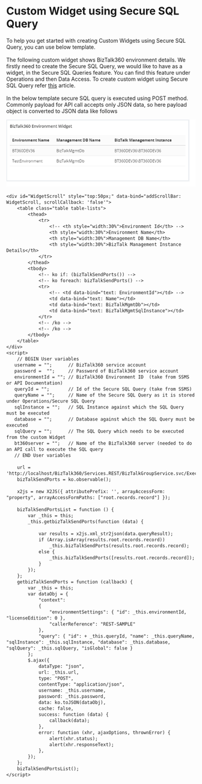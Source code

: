 # Custom Widget using Secure SQL Query

To help you get started with creating Custom Widgets using Secure SQL Query, you can use below template.<br /><br />
The following custom widget shows BizTalk360 environment details. We firstly need to create the Secure SQL Query, we would like to have as a widget, in the Secure SQL Queries feature. You can find this feature under Operations and then Data Access. To create custom widget using Secure SQL Query refer [this](https://docs.biztalk360.com/docs/creating-a-custom-widget-for-executing-secure-sql-queries) article.<br /><br />
In the below template secure SQL query is executed using POST method. Commonly payload for API call accepts only JSON data, so here payload object is converted to JSON data like follows

![SampleCustomTemplateWidget](https://github.com/biztalk360/Custom-Widgets/blob/master/Kovai.BizTalk360.CustomWidgets/Images/SampleCustomTemplateWidget.png)

```
<div id="WidgetScroll" style="top:50px;" data-bind="addScrollBar: WidgetScroll, scrollCallback: 'false'">
    <table class="table table-lists">
        <thead>
            <tr>
                <!-- <th style="width:30%">Environment Id</th> -->
                <th style="width:30%">Environment Name</th>
                <th style="width:30%">Management DB Name</th>
                <th style="width:30%">BizTalk Management Instance Details</th>
            </tr>
        </thead>
        <tbody>
            <!-- ko if: (bizTalkSendPorts()) -->
            <!-- ko foreach: bizTalkSendPorts() -->
            <tr>                
                <!-- <td data-bind="text: EnvironmentId"></td> -->
                <td data-bind="text: Name"></td>
                <td data-bind="text: BizTalkMgmtDb"></td>
                <td data-bind="text: BizTalkMgmtSqlInstance"></td>
            </tr>
            <!-- /ko -->
            <!-- /ko -->
        </tbody>
    </table>
</div>
<script>
    // BEGIN User variables
   username = "";      // BizTalk360 service account
   password =  "";     // Password of BizTalk360 service account
   environmentId = ""; // BizTalk360 Environment ID  (take from SSMS or API Documentation)
   queryId = "";       // Id of the Secure SQL Query (take from SSMS)
   queryName = "";     // Name of the Secure SQL Query as it is stored under Operations/Secure SQL Query
   sqlInstance = "";   // SQL Instance against which the SQL Query must be executed
   database = "";      // Database against which the SQL Query must be executed
   sqlQuery = "";      // The SQL Query which needs to be executed from the custom Widget
   bt360server = "";   // Name of the BizTalk360 server (needed to do an API call to execute the SQL query
   // END User variables

    url = 'http://localhost/BizTalk360/Services.REST/BizTalkGroupService.svc/ExecuteCustomSQLQuery';
    bizTalkSendPorts = ko.observable();

    x2js = new X2JS({ attributePrefix: '', arrayAccessForm: "property", arrayAccessFormPaths: ["root.records.record"] });

    bizTalkSendPortsList = function () {
        var _this = this;
        _this.getbizTalkSendPorts(function (data) {

            var results = x2js.xml_str2json(data.queryResult);
            if (Array.isArray(results.root.records.record))
                _this.bizTalkSendPorts(results.root.records.record);
            else {
                _this.bizTalkSendPorts([results.root.records.record]);
            }
        });
    };
    getbizTalkSendPorts = function (callback) {
        var _this = this;
        var dataObj = {
            "context":
            {
                "environmentSettings": { "id": _this.environmentId, "licenseEdition": 0 },
                "callerReference": "REST-SAMPLE"
            },
            "query": { "id": + _this.queryId, "name": _this.queryName, "sqlInstance": _this.sqlInstance, "database": _this.database, "sqlQuery": _this.sqlQuery, "isGlobal": false }
        };        
        $.ajax({
            dataType: "json",
            url: _this.url,
            type: "POST",
            contentType: "application/json",
            username: _this.username,
            password: _this.password,
            data: ko.toJSON(dataObj),
            cache: false,
            success: function (data) {
                callback(data);
            },
            error: function (xhr, ajaxOptions, thrownError) {
                alert(xhr.status);
                alert(xhr.responseText);
            },
        });
    };
    bizTalkSendPortsList();
</script>
```
